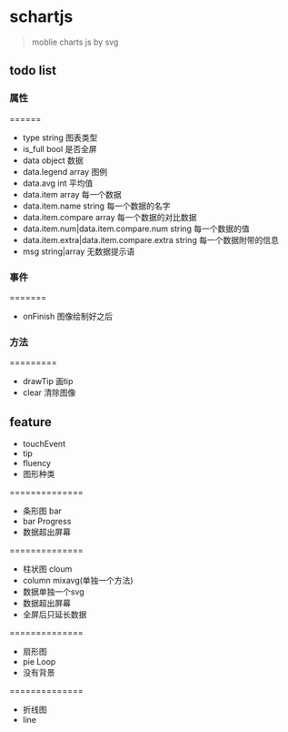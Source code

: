 # schartjs
>moblie charts js by svg

## todo list

 
### 属性
======
 * type string 图表类型
 * is_full bool 是否全屏
 * data object 数据
 * data.legend array 图例
 * data.avg int 平均值
 * data.item array 每一个数据
 * data.item.name string 每一个数据的名字
 * data.item.compare array 每一个数据的对比数据
 * data.item.num|data.item.compare.num string 每一个数据的值
 * data.item.extra|data.item.compare.extra string 每一个数据附带的信息
 * msg string|array 无数据提示语    

### 事件
=======
 * onFinish   图像绘制好之后

### 方法
=========
 * drawTip  画tip
 * clear  清除图像
 
 
## feature

* touchEvent
* tip
* fluency
* 图形种类

==============
 * 条形图   bar
 * bar Progress
 * 数据超出屏幕

==============
 * 柱状图 cloum
 * column mixavg(单独一个方法)
 * 数据单独一个svg
 * 数据超出屏幕
 * 全屏后只延长数据
 
 
==============
 * 扇形图
 * pie  Loop
 * 没有背景
 
 
==============
 * 折线图
 * line
 
 
 